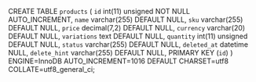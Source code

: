 CREATE TABLE `products` (
`id` int(11) unsigned NOT NULL AUTO_INCREMENT,
`name` varchar(255) DEFAULT NULL,
`sku` varchar(255) DEFAULT NULL,
`price` decimal(7,2) DEFAULT NULL,
`currency` varchar(20) DEFAULT NULL,
`variations` text DEFAULT NULL,
`quantity` int(11) unsigned DEFAULT NULL,
`status` varchar(255) DEFAULT NULL,
`deleted_at` datetime NULL,
`delete_hint` varchar(255) DEFAULT NULL,
PRIMARY KEY (`id`)
) ENGINE=InnoDB AUTO_INCREMENT=1016 DEFAULT CHARSET=utf8 COLLATE=utf8_general_ci;
